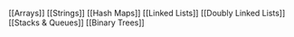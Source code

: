[[Arrays]]
[[Strings]]
[[Hash Maps]]
[[Linked Lists]]
[[Doubly Linked Lists]]
[[Stacks & Queues]]
[[Binary Trees]]
